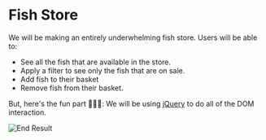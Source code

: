 # Fish Store

We will be making an entirely underwhelming fish store.
Users will be able to:
  - See all the fish that are available in the store.
  - Apply a filter to see only the fish that are on sale.
  - Add fish to their basket
  - Remove fish from their basket.
  
 But, here's the fun part 🎉🎉🎉: We will be using [jQuery](http://jquery.com/) to do all of the DOM interaction.

![End Result](https://raw.githubusercontent.com/nss-evening-cohort-7/fish-store/master/Grab.png)
